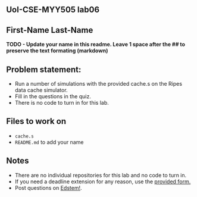 
## UoI-CSE-MYY505 lab06

## First-Name Last-Name

**TODO - Update your name in this readme. Leave 1 space after the ## to preserve the text formating (markdown)**


## Problem statement:
* Run a number of simulations with the provided cache.s on the Ripes data cache simulator.
* Fill in the questions in the quiz.
* There is no code to turn in for this lab.

## Files to work on
* `cache.s` 
* `README.md` to add your name
      
## Notes
* There are no individual repositories for this lab and no code to turn in.
* If you need a deadline extension for any reason, use the [provided form.](https://forms.gle/zH4BnL5TvYBdvMYK9)
* Post questions on [Edstem!](https://edstem.org/us/courses/28701/discussion/).
